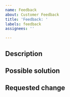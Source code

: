 ```yaml
---
name: Feedback
about: Customer Feedback
title: 'Feedback: '
labels: feedback
assignees: ''

---
```


## Description

## Possible solution

## Requested change
